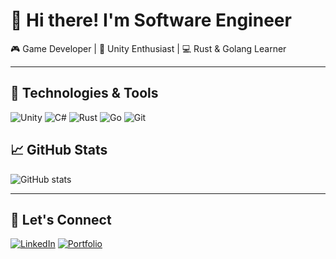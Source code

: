 # 👋 Hi there! I'm Software Engineer

🎮 Game Developer | 🎨 Unity Enthusiast | 💻 Rust & Golang Learner

---

## 🔧 Technologies & Tools
![Unity](https://img.shields.io/badge/-Unity-000?&logo=unity&logoColor=white)
![C#](https://img.shields.io/badge/-CSharp-239120?&logo=c-sharp&logoColor=white)
![Rust](https://img.shields.io/badge/-Rust-000?&logo=rust)
![Go](https://img.shields.io/badge/-Go-00ADD8?&logo=go)
![Git](https://img.shields.io/badge/-Git-F05032?&logo=git&logoColor=white)

## 📈 GitHub Stats

![GitHub stats](https://github-readme-stats.vercel.app/api?username=devgamer123&show_icons=true&theme=tokyonight)

---

## 💬 Let's Connect

[![LinkedIn](https://img.shields.io/badge/-LinkedIn-blue?&logo=linkedin&logoColor=white)](https://www.linkedin.com/in/tusharydv/)
[![Portfolio](https://img.shields.io/badge/-Portfolio-black?&logo=github&logoColor=white)](https://oceanred.itch.io/)


